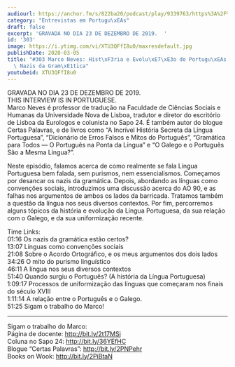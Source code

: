 ```yaml
---
audiourl: https://anchor.fm/s/822ba20/podcast/play/9339763/https%3A%2F%2Fd3ctxlq1ktw2nl.cloudfront.net%2Fproduction%2F2019-11-27%2F40935090-44100-2-3f46f1f988314.m4a
category: "Entrevistas em Portugu\xEAs"
draft: false
excerpt: 'GRAVADA NO DIA 23 DE DEZEMBRO DE 2019.  '
id: '303'
image: https://i.ytimg.com/vi/XTU3QFfI8u0/maxresdefault.jpg
publishDate: 2020-03-05
title: "#303 Marco Neves: Hist\xF3ria e Evolu\xE7\xE3o do Portugu\xEAs, o AO, e os\
  \ Nazis da Gram\xE1tica"
youtubeid: XTU3QFfI8u0
---
```

<div class="timelinks">

GRAVADA NO DIA 23 DE DEZEMBRO DE 2019.  
THIS INTERVIEW IS IN PORTUGUESE.  
Marco Neves é professor de tradução na Faculdade de Ciências Sociais e Humanas da Universidade Nova de Lisboa, tradutor e diretor do escritório de Lisboa da Eurologos e colunista no Sapo 24. É também autor do blogue Certas Palavras, e de livros como “A Incrível História Secreta da Língua Portuguesa”, “Dicionário de Erros Falsos e Mitos do Português”, “Gramática para Todos — O Português na Ponta da Língua” e “O Galego e o Português São a Mesma Língua?”.

Neste episódio, falamos acerca de como realmente se fala Língua Portuguesa bem falada, sem purismos, nem essencialismos. Começamos por desancar os nazis da gramática. Depois, abordando as línguas como convenções sociais, introduzimos uma discussão acerca do AO 90, e as falhas nos argumentos de ambos os lados da barricada. Tratamos também a questão da língua nos seus diversos contextos. Por fim, percorremos alguns tópicos da história e evolução da Língua Portuguesa, da sua relação com o Galego, e da sua uniformização recente.



Time Links:  
<time>01:16</time> Os nazis da gramática estão certos?  
<time>13:07</time> Línguas como convenções sociais  
<time>21:08</time> Sobre o Acordo Ortográfico, e os meus argumentos dos dois lados  
<time>34:26</time> O mito do purismo linguístico  
<time>46:11</time> A língua nos seus diversos contextos  
<time>51:40</time> Quando surgiu o Português? (A história da Língua Portuguesa)  
<time>1:09:17</time> Processos de uniformização das línguas que começaram nos finais do século XVIII  
<time>1:11:14</time> A relação entre o Português e o Galego.  
<time>51:25</time> Sigam o trabalho do Marco!

---

Sigam o trabalho do Marco:  
Página de docente: http://bit.ly/2t17MSj  
Coluna no Sapo 24: http://bit.ly/36YEfHC  
Blogue “Certas Palavras”: http://bit.ly/2PNPehr  
Books on Wook: http://bit.ly/2PiBtaN
</div>


